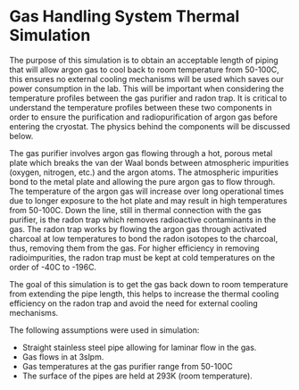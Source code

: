 # Gas Handling System Thermal Simulation

The purpose of this simulation is to obtain an acceptable length of piping that will allow argon gas to cool back to room temperature from 50-100C, this ensures no external cooling mechanisms will be used which saves our power consumption in the lab. This will be important when considering the temperature profiles between the gas purifier and radon trap. It is critical to understand the temperature profiles between these two components in order to ensure the purification and radiopurification of argon gas before entering the cryostat. The physics behind the components will be discussed below.

The gas purifier involves argon gas flowing through a hot, porous metal plate which breaks the van der Waal bonds between atmospheric impurities (oxygen, nitrogen, etc.) and the argon atoms. The atmospheric impurities bond to the metal plate and allowing the pure argon gas to flow through. The temperature of the argon gas will increase over long operational times due to longer exposure to the hot plate and may result in high temperatures from 50-100C. Down the line, still in thermal connection with the gas purifier, is the radon trap which removes radioactive contaminants in the gas. The radon trap works by flowing the argon gas through activated charcoal at low temperatures to bond the radon isotopes to the charcoal, thus, removing them from the gas. For higher efficiency in removing radioimpurities, the radon trap must be kept at cold temperatures on the order of -40C to -196C. 

The goal of this simulation is to get the gas back down to room temperature from extending the pipe length, this helps to increase the thermal cooling efficiency on the radon trap and avoid the need for external cooling mechanisms. 

The following assumptions were used in simulation:
- Straight stainless steel pipe allowing for laminar flow in the gas.
- Gas flows in at 3slpm.
- Gas temperatures at the gas purifier range from 50-100C
- The surface of the pipes are held at 293K (room temperature).
